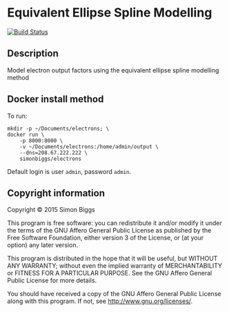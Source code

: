 # Equivalent Ellipse Spline Modelling

[![Build Status](https://travis-ci.org/SimonBiggs/equivalent-ellipse-spline-modelling.svg?branch=master)](https://travis-ci.org/SimonBiggs/equivalent-ellipse-spline-modelling)

## Description
Model electron output factors using the equivalent ellipse spline modelling method

## Docker install method

To run:

    mkdir -p ~/Documents/electrons; \
    docker run \
        -p 8000:8000 \
        -v ~/Documents/electrons:/home/admin/output \
        --dns=208.67.222.222 \
        simonbiggs/electrons

Default login is user `admin`, password `admin`.

## Copyright information
Copyright &#169; 2015  Simon Biggs

This program is free software: you can redistribute it and/or modify
it under the terms of the GNU Affero General Public License as published
by the Free Software Foundation, either version 3 of the License, or
(at your option) any later version.

This program is distributed in the hope that it will be useful,
but WITHOUT ANY WARRANTY; without even the implied warranty of
MERCHANTABILITY or FITNESS FOR A PARTICULAR PURPOSE.  See the
GNU Affero General Public License for more details.

You should have received a copy of the GNU Affero General Public License
along with this program.  If not, see <http://www.gnu.org/licenses/>.
